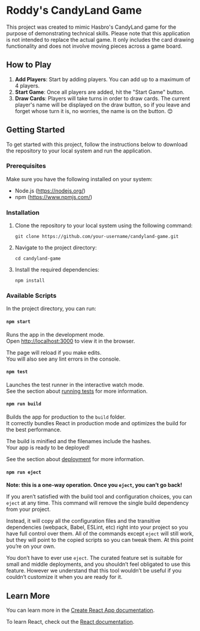 # Roddy's CandyLand Game

This project was created to mimic Hasbro's CandyLand game for the purpose of demonstrating technical skills. Please note that this application is not intended to replace the actual game. It only includes the card drawing functionality and does not involve moving pieces across a game board.

## How to Play

1. **Add Players**: Start by adding players. You can add up to a maximum of 4 players.
2. **Start Game**: Once all players are added, hit the "Start Game" button.
3. **Draw Cards**: Players will take turns in order to draw cards. The current player's name will be displayed on the draw button, so if you leave and forget whose turn it is, no worries, the name is on the button. 😊


## Getting Started

To get started with this project, follow the instructions below to download the repository to your local system and run the application.

### Prerequisites

Make sure you have the following installed on your system:
- Node.js (https://nodejs.org/)
- npm (https://www.npmjs.com/)

### Installation

1. Clone the repository to your local system using the following command:
   ```
   git clone https://github.com/your-username/candyland-game.git
   ```
2. Navigate to the project directory:
   ```
   cd candyland-game
   ```
3. Install the required dependencies:
   ```
   npm install
   ```

### Available Scripts

In the project directory, you can run:

#### `npm start`

Runs the app in the development mode.\
Open [http://localhost:3000](http://localhost:3000) to view it in the browser.

The page will reload if you make edits.\
You will also see any lint errors in the console.

#### `npm test`

Launches the test runner in the interactive watch mode.\
See the section about [running tests](https://facebook.github.io/create-react-app/docs/running-tests) for more information.

#### `npm run build`

Builds the app for production to the `build` folder.\
It correctly bundles React in production mode and optimizes the build for the best performance.

The build is minified and the filenames include the hashes.\
Your app is ready to be deployed!

See the section about [deployment](https://facebook.github.io/create-react-app/docs/deployment) for more information.

#### `npm run eject`

**Note: this is a one-way operation. Once you `eject`, you can’t go back!**

If you aren’t satisfied with the build tool and configuration choices, you can `eject` at any time. This command will remove the single build dependency from your project.

Instead, it will copy all the configuration files and the transitive dependencies (webpack, Babel, ESLint, etc) right into your project so you have full control over them. All of the commands except `eject` will still work, but they will point to the copied scripts so you can tweak them. At this point you’re on your own.

You don’t have to ever use `eject`. The curated feature set is suitable for small and middle deployments, and you shouldn’t feel obligated to use this feature. However we understand that this tool wouldn’t be useful if you couldn’t customize it when you are ready for it.

## Learn More

You can learn more in the [Create React App documentation](https://facebook.github.io/create-react-app/docs/getting-started).

To learn React, check out the [React documentation](https://reactjs.org/).
